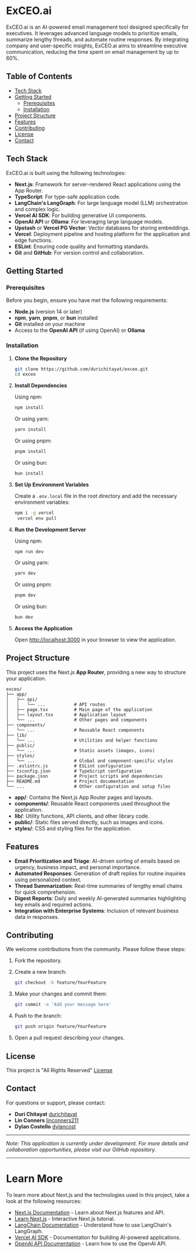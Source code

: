 # ExCEO.ai

ExCEO.ai is an AI-powered email management tool designed specifically for executives. It leverages advanced language models to prioritize emails, summarize lengthy threads, and automate routine responses. By integrating company and user-specific insights, ExCEO.ai aims to streamline executive communication, reducing the time spent on email management by up to 60%.

## Table of Contents

- [Tech Stack](#tech-stack)
- [Getting Started](#getting-started)
  - [Prerequisites](#prerequisites)
  - [Installation](#installation)
- [Project Structure](#project-structure)
- [Features](#features)
- [Contributing](#contributing)
- [License](#license)
- [Contact](#contact)

## Tech Stack

ExCEO.ai is built using the following technologies:

- **Next.js**: Framework for server-rendered React applications using the App Router.
- **TypeScript**: For type-safe application code.
- **LangChain's LangGraph**: For large language model (LLM) orchestration and complex logic.
- **Vercel AI SDK**: For building generative UI components.
- **OpenAI API** or **Ollama**: For leveraging large language models.
- **Upstash** or **Vercel PG Vector**: Vector databases for storing embeddings.
- **Vercel**: Deployment pipeline and hosting platform for the application and edge functions.
- **ESLint**: Ensuring code quality and formatting standards.
- **Git** and **GitHub**: For version control and collaboration.

## Getting Started

### Prerequisites

Before you begin, ensure you have met the following requirements:

- **Node.js** (version 14 or later)
- **npm**, **yarn**, **pnpm**, or **bun** installed
- **Git** installed on your machine
- Access to the **OpenAI API** (if using OpenAI) or **Ollama**

### Installation

1. **Clone the Repository**

   ```bash
   git clone https://github.com/durichitayat/exceo.git
   cd exceo
   ```

2. **Install Dependencies**

   Using npm:

   ```bash
   npm install
   ```

   Or using yarn:

   ```bash
   yarn install
   ```

   Or using pnpm:

   ```bash
   pnpm install
   ```

   Or using bun:

   ```bash
   bun install
   ```

3. **Set Up Environment Variables**

   Create a `.env.local` file in the root directory and add the necessary environment variables:

   ```bash
   npm i -g vercel
    vercel env pull
   ```

4. **Run the Development Server**

   Using npm:

   ```bash
   npm run dev
   ```

   Or using yarn:

   ```bash
   yarn dev
   ```

   Or using pnpm:

   ```bash
   pnpm dev
   ```

   Or using bun:

   ```bash
   bun dev
   ```

5. **Access the Application**

   Open [http://localhost:3000](http://localhost:3000) in your browser to view the application.

## Project Structure

This project uses the Next.js **App Router**, providing a new way to structure your application.

```
exceo/
├── app/
│   ├── api/
│   │   └── ...           # API routes
│   ├── page.tsx          # Main page of the application
│   ├── layout.tsx        # Application layout
│   └── ...               # Other pages and components
├── components/
│   └── ...               # Reusable React components
├── lib/
│   └── ...               # Utilities and helper functions
├── public/
│   └── ...               # Static assets (images, icons)
├── styles/
│   └── ...               # Global and component-specific styles
├── .eslintrc.js          # ESLint configuration
├── tsconfig.json         # TypeScript configuration
├── package.json          # Project scripts and dependencies
├── README.md             # Project documentation
└── ...                   # Other configuration and setup files
```

- **app/**: Contains the Next.js App Router pages and layouts.
- **components/**: Reusable React components used throughout the application.
- **lib/**: Utility functions, API clients, and other library code.
- **public/**: Static files served directly, such as images and icons.
- **styles/**: CSS and styling files for the application.

## Features

- **Email Prioritization and Triage**: AI-driven sorting of emails based on urgency, business impact, and personal importance.
- **Automated Responses**: Generation of draft replies for routine inquiries using personalized context.
- **Thread Summarization**: Real-time summaries of lengthy email chains for quick comprehension.
- **Digest Reports**: Daily and weekly AI-generated summaries highlighting key emails and required actions.
- **Integration with Enterprise Systems**: Inclusion of relevant business data in responses.

## Contributing

We welcome contributions from the community. Please follow these steps:

1. Fork the repository.
2. Create a new branch:

   ```bash
   git checkout -b feature/YourFeature
   ```

3. Make your changes and commit them:

   ```bash
   git commit -m 'Add your message here'
   ```

4. Push to the branch:

   ```bash
   git push origin feature/YourFeature
   ```

5. Open a pull request describing your changes.

## License

This project is "All Rights Reserved" [License](license.md)

## Contact

For questions or support, please contact:

- **Duri Chitayat** [durichitayat](https://github.com/durichitayat)
- **Lin Conners** [linconners211](https://github.com/linconners211)
- **Dylan Costello** [dylancost](https://github.com/dylancost)

---

*Note: This application is currently under development. For more details and collaboration opportunities, please visit our GitHub repository.*

---

# Learn More

To learn more about Next.js and the technologies used in this project, take a look at the following resources:

- [Next.js Documentation](https://nextjs.org/docs) - Learn about Next.js features and API.
- [Learn Next.js](https://nextjs.org/learn) - Interactive Next.js tutorial.
- [LangChain Documentation](https://python.langchain.com/docs/get_started/introduction.html) - Understand how to use LangChain's LangGraph.
- [Vercel AI SDK](https://sdk.vercel.ai/docs) - Documentation for building AI-powered applications.
- [OpenAI API Documentation](https://platform.openai.com/docs/introduction) - Learn how to use the OpenAI API.



